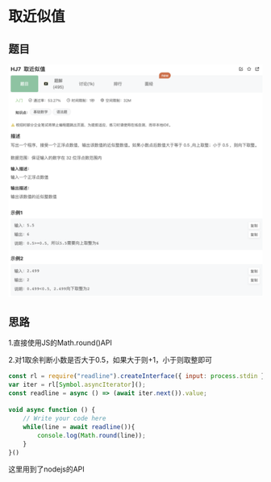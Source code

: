 # 取近似值

## 题目

![image-20230110185903914](image/image-20230110185903914.png)

## 思路

1.直接使用JS的Math.round()API

2.对1取余判断小数是否大于0.5，如果大于则+1，小于则取整即可

```jsx
const rl = require("readline").createInterface({ input: process.stdin });
var iter = rl[Symbol.asyncIterator]();
const readline = async () => (await iter.next()).value;

void async function () {
    // Write your code here
    while(line = await readline()){
        console.log(Math.round(line));
    }
}()
```

这里用到了nodejs的API